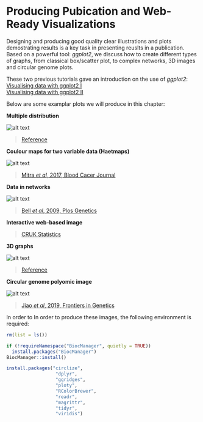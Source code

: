 # Producing Pubication and Web-Ready Visualizations

Designing and producing good quality clear illustrations and plots demostrating results is a key task in presenting reuslts in a publication. Based on a powerful tool: *ggplot2*, we discuss how to create different types of graphs, from classical box/scatter plot, to complex networks, 3D images and circular genome plots.

These two previous tutorials gave an introduction on the use of *ggplot2*:   
[Visualising data with ggplot2 I](https://github.com/liuchen37/R_tutorials/blob/main/Foundation:%20Visualising%20data%20with%20ggplot2%20I.r)  
[Visualising data with ggplot2 II](https://github.com/liuchen37/R_tutorials/blob/main/Foundation:%20Visualising%20data%20with%20ggplot2%20II.r)

Below are some examplar plots we will produce in this chapter:

**Multiple distribution**

![alt text](https://clauswilke.com/dataviz/boxplots_violins_files/figure-html/dw-nominate-ridgeline-1.png)
> [Reference](https://clauswilke.com/dataviz/boxplots-violins.html#ref-Wehrwein-Lincoln-weather)


**Coulour maps for two variable data (Haetmaps)**

![alt text](https://media.springernature.com/full/springer-static/image/art%3A10.1038%2Fbcj.2017.56/MediaObjects/41408_2017_Article_BFbcj201756_Fig3_HTML.jpg?as=webp)
> [Mitra *et al*, 2017, Blood Cacer Journal](https://www.nature.com/articles/bcj201756)

**Data in networks**

![alt text](https://journals.plos.org/plosgenetics/article/figure/image?size=large&id=info:doi/10.1371/journal.pgen.1000414.g004)
> [Bell *et al*, 2009, Plos Genetics](https://journals.plos.org/plosgenetics/article?id=10.1371/journal.pgen.1000414)

**Interactive web-based image**

> [CRUK Statistics](https://www.cancerresearchuk.org/health-professional/cancer-statistics/statistics-by-cancer-type/breast-cancer/incidence-in-situ#heading-One)

**3D graphs**

![alt text](https://d2mvzyuse3lwjc.cloudfront.net/www/resources/graph_gallery/images_galleries_new/3DSurSkipGridlineIgnorMissingValue_openGL.png)
> [Reference](https://www.originlab.com/www/products/GraphGallery.aspx?GID=198)

**Circular genome polyomic image**

![alt text](https://www.frontiersin.org/files/Articles/437351/fgene-10-00404-HTML/image_m/fgene-10-00404-g003.jpg)
> [Jiao *et al*, 2019, Frontiers in Genetics](https://www.frontiersin.org/articles/10.3389/fgene.2019.00404/full)


In order to In order to produce these images, the following environment is required:

```r
rm(list = ls())

if (!requireNamespace("BiocManager", quietly = TRUE))
  install.packages("BiocManager")
BiocManager::install()

install.packages("circlize",
                  "dplyr",
                  "ggridges",
                  "ploty",
                  "RColorBrewer",
                  "readr",
                  "magrittr",
                  "tidyr",
                  "viridis")
 
```
